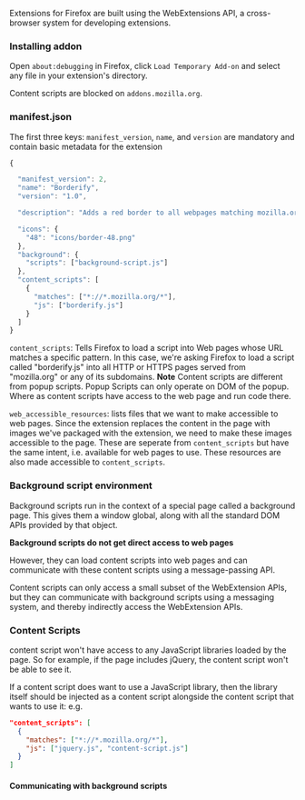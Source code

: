 Extensions for Firefox are built using the WebExtensions API, a cross-browser system for developing extensions.

### Installing addon

Open `about:debugging` in Firefox, click `Load Temporary Add-on` and select any file in your extension's directory.

Content scripts are blocked on `addons.mozilla.org`.

### manifest.json

The first three keys: `manifest_version`, `name`, and `version` are mandatory and contain basic metadata for the extension

```js
{

  "manifest_version": 2,
  "name": "Borderify",
  "version": "1.0",

  "description": "Adds a red border to all webpages matching mozilla.org.",

  "icons": {
    "48": "icons/border-48.png"
  },
  "background": {
    "scripts": ["background-script.js"]
  },
  "content_scripts": [
    {
      "matches": ["*://*.mozilla.org/*"],
      "js": ["borderify.js"]
    }
  ]
}
```

`content_scripts`: Tells Firefox to load a script into Web pages whose URL matches a specific pattern. In this case, we're asking Firefox to load a script called "borderify.js" into all HTTP or HTTPS pages served from "mozilla.org" or any of its subdomains. **Note** Content scripts are different from popup scripts. Popup Scripts can only operate on DOM of the popup. Where as content scripts have access to the web page and run code there.

`web_accessible_resources`: lists files that we want to make accessible to web pages. Since the extension replaces the content in the page with images we've packaged with the extension, we need to make these images accessible to the page. These are seperate from `content_scripts` but have the same intent, i.e. available for web pages to use. These resources are also made accessible to `content_scripts`.

### Background script environment

Background scripts run in the context of a special page called a background page. This gives them a window global, along with all the standard DOM APIs provided by that object.

**Background scripts do not get direct access to web pages**

However, they can load content scripts into web pages and can communicate with these content scripts using a message-passing API.

Content scripts can only access a small subset of the WebExtension APIs, but they can communicate with background scripts using a messaging system, and thereby indirectly access the WebExtension APIs.

### Content Scripts

content script won't have access to any JavaScript libraries loaded by the page. So for example, if the page includes jQuery, the content script won't be able to see it.

If a content script does want to use a JavaScript library, then the library itself should be injected as a content script alongside the content script that wants to use it:
e.g.
```json
"content_scripts": [
  {
    "matches": ["*://*.mozilla.org/*"],
    "js": ["jquery.js", "content-script.js"]
  }
]
```

#### Communicating with background scripts
